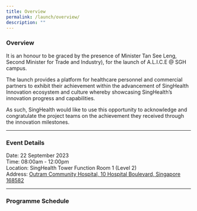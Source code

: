```yaml
---
title: Overview
permalink: /launch/overview/
description: ""
---
```

### Overview

It is an honour to be graced by the presence of Minister Tan See Leng, Second Minister for Trade and Industry), for the launch of A.L.I.C.E @ SGH campus. 

The launch provides a platform for healthcare personnel and commercial partners to exhibit their achievement  within the advancement of SingHealth Innovation ecosystem and culture whereby showcasing  SingHealth’s innovation progress and capabilities. 

As such, SingHealth would like to use this opportunity to acknowledge and congratulate the project teams on the achievement they received through the innovation milestones.

----------

### Event Details

Date: 22 September 2023 <br>
Time: 08:00am - 12:00pm <br>
Location: SingHealth Tower Function Room 1 (Level 2) <br>
Address: [Outram Community Hospital, 10 Hospital Boulevard, Singapore 168582](https://www.google.com/maps/place/Outram+Community+Hospital+(OCH)/@1.2777357,103.8329978,17z/data=!3m2!4b1!5s0x31da196fa728f667:0x59d7764c0ac271b3!4m6!3m5!1s0x31da196fa92a95e9:0xfa001f010b954c3b!8m2!3d1.2777303!4d103.8355781!16s%2Fg%2F11c2k7h479?entry=ttu) <br>

-----------

### Programme Schedule